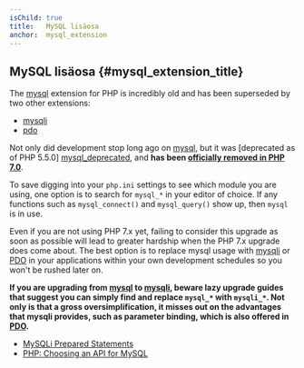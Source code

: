 ```yaml
---
isChild: true
title:   MySQL lisäosa
anchor:  mysql_extension
---
```


## MySQL lisäosa {#mysql_extension_title}

The [mysql] extension for PHP is incredibly old and has been superseded by two other extensions:

- [mysqli]
- [pdo]

Not only did development stop long ago on [mysql], but it was [deprecated as of PHP 5.5.0]
[mysql_deprecated], and **has been [officially removed in PHP 7.0][mysql_removed]**.

To save digging into your `php.ini` settings to see which module you are using, one option is to search for `mysql_*`
in your editor of choice. If any functions such as `mysql_connect()` and `mysql_query()` show up, then `mysql` is
in use.

Even if you are not using PHP 7.x yet, failing to consider this upgrade as soon as possible will lead to greater
hardship when the PHP 7.x upgrade does come about. The best option is to replace mysql usage with [mysqli] or [PDO] in
your applications within your own development schedules so you won't be rushed later on.

**If you are upgrading from [mysql] to [mysqli], beware lazy upgrade guides that suggest you can simply find and replace `mysql_*` with `mysqli_*`. Not only is that a gross oversimplification, it misses out on the advantages that mysqli provides, such as parameter binding, which is also offered in [PDO][pdo].**

* [MySQLi Prepared Statements][mysqli_prepared_statements]
* [PHP: Choosing an API for MySQL][mysql_api]

[mysql]: https://secure.php.net/mysqli
[mysql_deprecated]: https://secure.php.net/migration55.deprecated
[mysql_removed]: https://secure.php.net/manual/migration70.removed-exts-sapis.php
[mysqli]: https://secure.php.net/mysqli
[pdo]: https://secure.php.net/pdo
[mysql_api]: https://secure.php.net/mysqlinfo.api.choosing
[mysqli_prepared_statements]: https://websitebeaver.com/prepared-statements-in-php-mysqli-to-prevent-sql-injection
